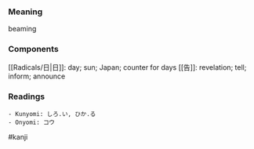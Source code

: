 ### Meaning

beaming

### Components

[[Radicals/日|日]]: day; sun; Japan; counter for days [[告]]: revelation; tell; inform; announce

### Readings

```
- Kunyomi: しろ.い, ひか.る
- Onyomi: コウ
```

#kanji